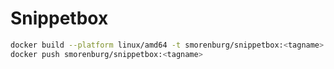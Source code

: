# Snippetbox

```bash
docker build --platform linux/amd64 -t smorenburg/snippetbox:<tagname> .
docker push smorenburg/snippetbox:<tagname>
```